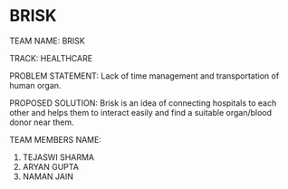 # BRISK
TEAM NAME: BRISK

TRACK: HEALTHCARE

PROBLEM STATEMENT: Lack of time management and transportation of human organ.

PROPOSED SOLUTION: Brisk is an idea of connecting hospitals to each other and helps them to interact easily and find a suitable organ/blood donor near them.

TEAM MEMBERS NAME:

1. TEJASWI SHARMA
2. ARYAN GUPTA
3. NAMAN JAIN

